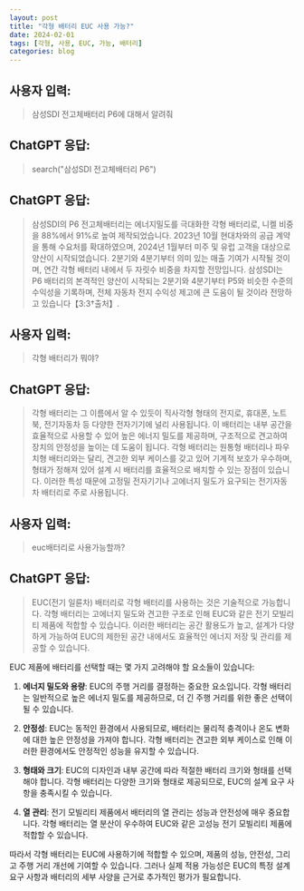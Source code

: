 ```yaml
---
layout: post
title: "각형 배터리 EUC 사용 가능?"
date: 2024-02-01
tags: [각형, 사용, EUC, 가능, 배터리]
categories: blog
---
```


## 사용자 입력:
> 삼성SDI 전고체배터리 P6에 대해서 알려줘

## ChatGPT 응답:
> search("삼성SDI 전고체배터리 P6")

## ChatGPT 응답:
> 삼성SDI의 P6 전고체배터리는 에너지밀도를 극대화한 각형 배터리로, 니켈 비중을 88%에서 91%로 높여 제작되었습니다. 2023년 10월 현대차와의 공급 계약을 통해 수요처를 확대하였으며, 2024년 1월부터 미주 및 유럽 고객을 대상으로 양산이 시작되었습니다. 2분기와 4분기부터 의미 있는 매출 기여가 시작될 것이며, 연간 각형 배터리 내에서 두 자릿수 비중을 차지할 전망입니다. 삼성SDI는 P6 배터리의 본격적인 양산이 시작되는 2분기와 4분기부터 P5와 비슷한 수준의 수익성을 기록하며, 전체 자동차 전지 수익성 제고에 큰 도움이 될 것이라 전망하고 있습니다【3:3†출처】.

## 사용자 입력:
> 각형 배터리가 뭐야?

## ChatGPT 응답:
> 각형 배터리는 그 이름에서 알 수 있듯이 직사각형 형태의 전지로, 휴대폰, 노트북, 전기자동차 등 다양한 전자기기에 널리 사용됩니다. 이 배터리는 내부 공간을 효율적으로 사용할 수 있어 높은 에너지 밀도를 제공하며, 구조적으로 견고하여 장치의 안정성을 높이는 데 도움이 됩니다. 각형 배터리는 원통형 배터리나 파우치형 배터리와는 달리, 견고한 외부 케이스를 갖고 있어 기계적 보호가 우수하며, 형태가 정해져 있어 설계 시 배터리를 효율적으로 배치할 수 있는 장점이 있습니다. 이러한 특성 때문에 고정밀 전자기기나 고에너지 밀도가 요구되는 전기자동차 배터리로 주로 사용됩니다.

## 사용자 입력:
> euc배터리로 사용가능할까?

## ChatGPT 응답:
> EUC(전기 일륜차) 배터리로 각형 배터리를 사용하는 것은 기술적으로 가능합니다. 각형 배터리는 고에너지 밀도와 견고한 구조로 인해 EUC와 같은 전기 모빌리티 제품에 적합할 수 있습니다. 이러한 배터리는 공간 활용도가 높고, 설계가 다양하게 가능하여 EUC의 제한된 공간 내에서도 효율적인 에너지 저장 및 관리를 제공할 수 있습니다.

EUC 제품에 배터리를 선택할 때는 몇 가지 고려해야 할 요소들이 있습니다:

1. **에너지 밀도와 용량**: EUC의 주행 거리를 결정하는 중요한 요소입니다. 각형 배터리는 일반적으로 높은 에너지 밀도를 제공하므로, 더 긴 주행 거리를 위한 좋은 선택이 될 수 있습니다.

2. **안정성**: EUC는 동적인 환경에서 사용되므로, 배터리는 물리적 충격이나 온도 변화에 대한 높은 안정성을 가져야 합니다. 각형 배터리는 견고한 외부 케이스로 인해 이러한 환경에서도 안정적인 성능을 유지할 수 있습니다.

3. **형태와 크기**: EUC의 디자인과 내부 공간에 따라 적절한 배터리 크기와 형태를 선택해야 합니다. 각형 배터리는 다양한 크기와 형태로 제공되므로, EUC의 설계 요구 사항을 충족시킬 수 있습니다.

4. **열 관리**: 전기 모빌리티 제품에서 배터리의 열 관리는 성능과 안전성에 매우 중요합니다. 각형 배터리는 열 분산이 우수하여 EUC와 같은 고성능 전기 모빌리티 제품에 적합할 수 있습니다.

따라서 각형 배터리는 EUC에 사용하기에 적합할 수 있으며, 제품의 성능, 안전성, 그리고 주행 거리 개선에 기여할 수 있습니다. 그러나 실제 적용 가능성은 EUC의 특정 설계 요구 사항과 배터리의 세부 사양을 근거로 추가적인 평가가 필요합니다.

